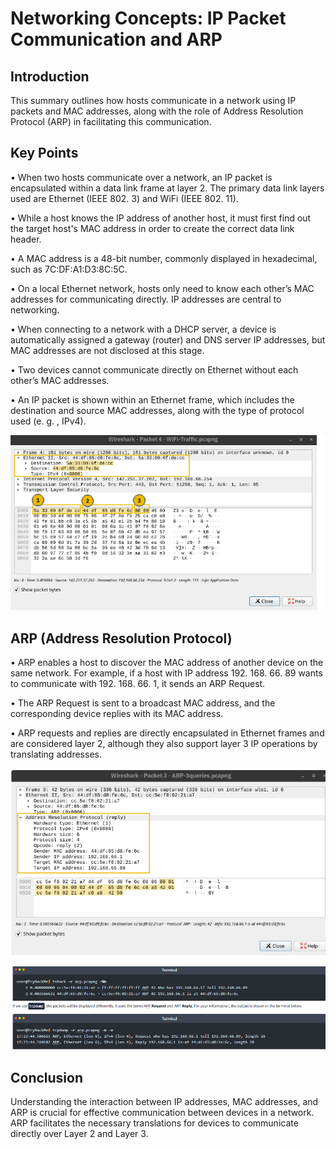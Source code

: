 # Networking Concepts: IP Packet Communication and ARP 

## Introduction 
This summary outlines how hosts communicate in a network using IP packets and MAC addresses, along with the role of Address Resolution Protocol (ARP) in facilitating this communication. 

## Key Points 
• When two hosts communicate over a network, an IP packet is encapsulated within a data link frame at layer 2. The primary data link layers used are Ethernet (IEEE 802. 3) and WiFi (IEEE 802. 11). 

• While a host knows the IP address of another host, it must first find out the target host's MAC address in order to create the correct data link header. 

• A MAC address is a 48-bit number, commonly displayed in hexadecimal, such as 7C:DF:A1:D3:8C:5C. 

• On a local Ethernet network, hosts only need to know each other’s MAC addresses for communicating directly. IP addresses are central to networking. 

• When connecting to a network with a DHCP server, a device is automatically assigned a gateway (router) and DNS server IP addresses, but MAC addresses are not disclosed at this stage. 

• Two devices cannot communicate directly on Ethernet without each other’s MAC addresses. 

• An IP packet is shown within an Ethernet frame, which includes the destination and source MAC addresses, along with the type of protocol used (e. g. , IPv4). 

![alt text](image-2.png)

## ARP (Address Resolution Protocol) 
• ARP enables a host to discover the MAC address of another device on the same network. For example, if a host with IP address 192. 168. 66. 89 wants to communicate with 192. 168. 66. 1, it sends an ARP Request. 

• The ARP Request is sent to a broadcast MAC address, and the corresponding device replies with its MAC address. 

• ARP requests and replies are directly encapsulated in Ethernet frames and are considered layer 2, although they also support layer 3 IP operations by translating addresses. 

![alt text](image-1.png)

![alt text](image-3.png)

## Conclusion 
Understanding the interaction between IP addresses, MAC addresses, and ARP is crucial for effective communication between devices in a network. ARP facilitates the necessary translations for devices to communicate directly over Layer 2 and Layer 3.
